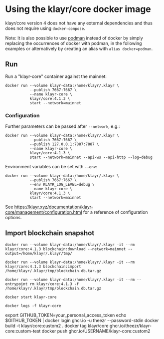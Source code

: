 # Using the klayr/core docker image

klayr/core version 4 does not have any external dependencies and thus does not require using `docker-compose`.

Note: It is also possible to use [podman](https://github.com/containers/podman/) instead of docker by simply replacing the occurrences of docker with podman, in the following examples or alternatively by creating an alias with `alias docker=podman`.

## Run

Run a "klayr-core" container against the mainnet:

```
docker run --volume klayr-data:/home/klayr/.klayr \
           --publish 7667:7667 \
           --name klayr-core \
           klayr/core:4.1.3 \
           start --network=mainnet
```

### Configuration

Further parameters can be passed after `--network`, e.g.:

```
docker run --volume klayr-data:/home/klayr/.klayr \
           --publish 7667:7667 \
           --publish 127.0.0.1:7887:7887 \
           --name klayr-core \
           klayr/core:4.1.3 \
           start --network=mainnet --api-ws --api-http --log=debug
```

Environment variables can be set with `--env`:

```
docker run --volume klayr-data:/home/klayr/.klayr \
           --publish 7667:7667 \
           --env KLAYR_LOG_LEVEL=debug \
           --name klayr-core \
           klayr/core:4.1.3 \
           start --network=mainnet
```

See https://klayr.xyz/documentation/klayr-core/management/configuration.html for a reference of configuration options.

## Import blockchain snapshot

```
docker run --volume klayr-data:/home/klayr/.klayr -it --rm klayr/core:4.1.3 blockchain:download --network=mainnet --output=/home/klayr/.klayr/tmp/

docker run --volume klayr-data:/home/klayr/.klayr -it --rm klayr/core:4.1.3 blockchain:import /home/klayr/.klayr/tmp/blockchain.db.tar.gz

docker run --volume klayr-data:/home/klayr/.klayr -it --rm --entrypoint rm klayr/core:4.1.3 -f /home/klayr/.klayr/tmp/blockchain.db.tar.gz

docker start klayr-core

docker logs -f klayr-core
```
export GITHUB_TOKEN=your_personal_access_token
echo $GITHUB_TOKEN | docker login ghcr.io -u theezr --password-stdin
docker build -t klayr/core:custom2 .
docker tag klayr/core ghcr.io/theezr/klayr-core:custom-test
docker push ghcr.io/USERNAME/klayr-core:custom2